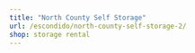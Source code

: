 ```yaml
---
title: "North County Self Storage"
url: /escondido/north-county-self-storage-2/
shop: storage rental
---
```

